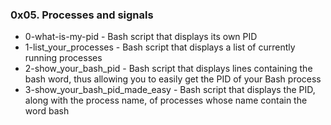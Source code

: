 ### 0x05. Processes and signals

* 0-what-is-my-pid - Bash script that displays its own PID
* 1-list_your_processes - Bash script that displays a list of currently running processes
* 2-show_your_bash_pid - Bash script that displays lines containing the bash word, thus allowing you to easily get the PID of your Bash process
* 3-show_your_bash_pid_made_easy - Bash script that displays the PID, along with the process name, of processes whose name contain the word bash
